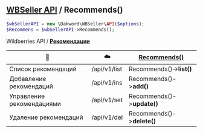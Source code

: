 ## [WBSeller API](/docs/API.md) / Recommends()

```php
$wbSellerAPI = new \Dakword\WBSeller\API($options);
$Recommens = $wbSellerAPI->Recommends();
```

Wildberries API / [**Рекомендации**](https://openapi.wb.ru/recommendations/api/ru/)

| :speech_balloon: | :cloud: | [Recommends()](/src/API/Endpoint/Recommendations.php) |
| ---------------- | ------- | ----------------------------------------------------- |
| Список рекомендаций       | /api/v1/list | Recommends()->**list()**   |
| Добавление рекомендаций   | /api/v1/ins  | Recommends()->**add()**    |
| Управление рекомендациями | /api/v1/set  | Recommends()->**update()** |
| Удаление рекомендаций     | /api/v1/del  | Recommends()->**delete()** |
